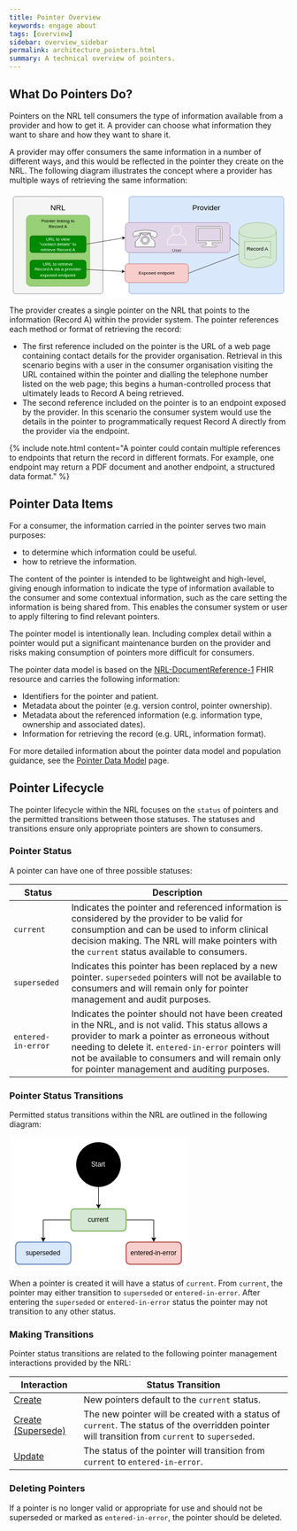 ```yaml
---
title: Pointer Overview
keywords: engage about
tags: [overview]
sidebar: overview_sidebar
permalink: architecture_pointers.html
summary: A technical overview of pointers.
---
```


## What Do Pointers Do?

Pointers on the NRL tell consumers the type of information available from a provider and how to get it. A provider can choose what information they want to share and how they want to share it.

A provider may offer consumers the same information in a number of different ways, and this would be reflected in the pointer they create on the NRL. The following diagram illustrates the concept where a provider has multiple ways of retrieving the same information:

<svg xmlns="http://www.w3.org/2000/svg" xmlns:xlink="http://www.w3.org/1999/xlink" version="1.1" width="745px" height="281px" viewBox="-0.5 -0.5 745 281" style="background-color: rgb(255, 255, 255);"><defs/><g><rect x="10" y="10" width="240" height="260" rx="7.2" ry="7.2" fill="#f5f5f5" stroke="#666666" pointer-events="all"/><rect x="45" y="60" width="170" height="190" rx="11.9" ry="11.9" fill="#97d077" stroke="#82b366" pointer-events="all"/><g transform="translate(-0.5 -0.5)"><switch><foreignObject style="overflow: visible; text-align: left;" pointer-events="none" width="100%" height="100%" requiredFeatures="http://www.w3.org/TR/SVG11/feature#Extensibility"><div xmlns="http://www.w3.org/1999/xhtml" style="display: flex; align-items: unsafe center; justify-content: unsafe center; width: 168px; height: 1px; padding-top: 155px; margin-left: 46px;"><div style="box-sizing: border-box; font-size: 0; text-align: center; "><div style="display: inline-block; font-size: 12px; font-family: Helvetica; color: #000000; line-height: 1.2; pointer-events: all; white-space: normal; word-wrap: normal; ">Pointer linking to<br />Record A <br /><br /><br /><br /><br /><br /><br /><br /><br /><br /><br /></div></div></div></foreignObject><text x="130" y="159" fill="#000000" font-family="Helvetica" font-size="12px" text-anchor="middle">Pointer linking to...</text></switch></g><rect x="320" y="10" width="414" height="260" rx="7.8" ry="7.8" fill="#dae8fc" stroke="#6c8ebf" pointer-events="all"/><rect x="100" y="30" width="60" height="20" fill="none" stroke="none" pointer-events="all"/><g transform="translate(-0.5 -0.5)"><switch><foreignObject style="overflow: visible; text-align: left;" pointer-events="none" width="100%" height="100%" requiredFeatures="http://www.w3.org/TR/SVG11/feature#Extensibility"><div xmlns="http://www.w3.org/1999/xhtml" style="display: flex; align-items: unsafe center; justify-content: unsafe center; width: 58px; height: 1px; padding-top: 40px; margin-left: 101px;"><div style="box-sizing: border-box; font-size: 0; text-align: center; "><div style="display: inline-block; font-size: 20px; font-family: Helvetica; color: #000000; line-height: 1.2; pointer-events: all; white-space: normal; word-wrap: normal; ">NRL</div></div></div></foreignObject><text x="130" y="46" fill="#000000" font-family="Helvetica" font-size="20px" text-anchor="middle">NRL</text></switch></g><rect x="457" y="30" width="140" height="20" fill="none" stroke="none" pointer-events="all"/><g transform="translate(-0.5 -0.5)"><switch><foreignObject style="overflow: visible; text-align: left;" pointer-events="none" width="100%" height="100%" requiredFeatures="http://www.w3.org/TR/SVG11/feature#Extensibility"><div xmlns="http://www.w3.org/1999/xhtml" style="display: flex; align-items: unsafe center; justify-content: unsafe center; width: 138px; height: 1px; padding-top: 40px; margin-left: 458px;"><div style="box-sizing: border-box; font-size: 0; text-align: center; "><div style="display: inline-block; font-size: 20px; font-family: Helvetica; color: #000000; line-height: 1.2; pointer-events: all; white-space: normal; word-wrap: normal; ">Provider</div></div></div></foreignObject><text x="527" y="46" fill="#000000" font-family="Helvetica" font-size="20px" text-anchor="middle">Provider</text></switch></g><path d="M 614 104 C 614 72 714 72 714 104 L 714 176 C 714 208 614 208 614 176 Z" fill="#d5e8d4" stroke="#82b366" stroke-miterlimit="10" pointer-events="all"/><path d="M 614 104 C 614 128 714 128 714 104" fill="none" stroke="#82b366" stroke-miterlimit="10" pointer-events="all"/><path d="M 629 130 L 699 130 L 699 175.25 Q 681.5 166.7 664 175.25 Q 646.5 183.8 629 175.25 L 629 134.75 Z" fill="#d5e8d4" stroke="#82b366" stroke-miterlimit="10" pointer-events="all"/><g transform="translate(-0.5 -0.5)"><switch><foreignObject style="overflow: visible; text-align: left;" pointer-events="none" width="100%" height="100%" requiredFeatures="http://www.w3.org/TR/SVG11/feature#Extensibility"><div xmlns="http://www.w3.org/1999/xhtml" style="display: flex; align-items: unsafe center; justify-content: unsafe center; width: 68px; height: 1px; padding-top: 150px; margin-left: 630px;"><div style="box-sizing: border-box; font-size: 0; text-align: center; "><div style="display: inline-block; font-size: 14px; font-family: Helvetica; color: #000000; line-height: 1.2; pointer-events: all; white-space: normal; word-wrap: normal; ">Record A</div></div></div></foreignObject><text x="664" y="154" fill="#000000" font-family="Helvetica" font-size="14px" text-anchor="middle">Record A</text></switch></g><rect x="309" y="190" width="170" height="50" rx="9" ry="9" fill="#f8cecc" stroke="#b85450" pointer-events="all"/><g transform="translate(-0.5 -0.5)"><switch><foreignObject style="overflow: visible; text-align: left;" pointer-events="none" width="100%" height="100%" requiredFeatures="http://www.w3.org/TR/SVG11/feature#Extensibility"><div xmlns="http://www.w3.org/1999/xhtml" style="display: flex; align-items: unsafe center; justify-content: unsafe center; width: 168px; height: 1px; padding-top: 215px; margin-left: 310px;"><div style="box-sizing: border-box; font-size: 0; text-align: center; "><div style="display: inline-block; font-size: 12px; font-family: Helvetica; color: #000000; line-height: 1.2; pointer-events: all; white-space: normal; word-wrap: normal; ">Exposed endpoint</div></div></div></foreignObject><text x="394" y="219" fill="#000000" font-family="Helvetica" font-size="12px" text-anchor="middle">Exposed endpoint</text></switch></g><path d="M 479 215 L 614 164" fill="none" stroke="#000000" stroke-miterlimit="10" pointer-events="stroke"/><rect x="310" y="80" width="280" height="80" rx="9.6" ry="9.6" fill="#e1d5e7" stroke="#9673a6" pointer-events="all"/><path d="M 332.26 117.09 C 330.42 114.66 330 111.48 331.16 108.67 C 332.16 106.39 334.06 104.59 336.44 103.65 C 345.12 101.56 354 100.34 362.93 100 C 372.01 100.35 381.02 101.62 389.82 103.77 C 393.85 105.53 396 109.82 394.91 113.95 C 394.18 117.32 391.48 119.98 387.99 120.74 L 376.9 113.51 C 376.6 111.63 376.89 109.7 377.75 107.98 C 372.83 107.44 367.88 107.17 362.93 107.16 C 357.96 107.16 353 107.44 348.06 107.98 C 348.92 109.68 349.24 111.58 348.97 113.45 Z M 336.7 130.54 C 344.28 125.23 349.63 117.47 351.78 108.67 L 355.5 108.36 L 355.5 112.13 L 370.37 112.13 L 370.37 108.42 L 374.16 108.67 C 376.28 117.39 381.55 125.1 389.04 130.42 L 389.1 145 L 336.7 145 Z M 351.45 127.15 C 351.79 133.06 356.8 137.71 362.93 137.84 C 369.07 137.71 374.08 133.06 374.42 127.15 C 374.49 120.95 369.37 115.85 362.93 115.71 C 356.5 115.85 351.38 120.95 351.45 127.15 Z M 355.56 127.15 C 355.47 125.2 356.21 123.3 357.59 121.88 C 358.98 120.46 360.91 119.64 362.93 119.61 C 364.97 119.62 366.91 120.44 368.32 121.86 C 369.72 123.28 370.46 125.19 370.37 127.15 C 370.13 130.95 366.88 133.91 362.93 133.94 C 359.01 133.88 355.8 130.92 355.56 127.15 Z" fill="#f5f5f5" stroke="#666666" stroke-width="1.26" stroke-miterlimit="10" pointer-events="all"/><rect x="421" y="87" width="53" height="53" fill="none" stroke="none" pointer-events="all"/><path d="M 441.11 112.86 C 442.98 113.82 445.09 114.37 447.34 114.37 C 449.58 114.37 451.69 113.83 453.56 112.87 C 455.69 113 458.19 114.04 460.52 115.55 C 463.07 117.2 465.41 119.39 466.93 121.31 C 470.3 125.9 471.78 130.08 471.67 137.93 L 423.08 137.93 C 423.19 128.52 424.74 124.96 429.06 119.68 C 431.06 117.48 436.01 113.66 441.11 112.86 Z M 447.34 89.07 C 453.78 89.07 458.97 94.27 458.97 100.71 C 458.97 105.05 456.61 108.83 453.09 110.83 C 453.04 110.83 452.99 110.82 452.94 110.82 L 452.94 110.91 C 451.28 111.82 449.37 112.34 447.34 112.34 C 440.9 112.34 435.7 107.14 435.7 100.71 C 435.7 94.27 440.9 89.07 447.34 89.07 Z M 447.34 87.04 C 439.8 87.04 433.67 93.17 433.67 100.71 C 433.67 104.98 435.65 108.8 438.73 111.31 C 433.76 112.71 429.56 116.1 427.54 118.34 C 427.53 118.35 427.52 118.37 427.51 118.38 C 422.86 124.05 421 128.41 421 138.94 C 421 139.21 421.11 139.47 421.3 139.66 C 421.49 139.85 421.75 139.96 422.01 139.96 L 472.7 139.96 C 473.25 139.96 473.7 139.52 473.72 138.98 C 474 130.13 472.27 125.14 468.55 120.09 C 468.54 120.08 468.54 120.07 468.53 120.06 C 466.85 117.93 464.38 115.64 461.63 113.85 C 459.85 112.7 457.95 111.74 456.04 111.23 C 459.07 108.72 461 104.94 461 100.71 C 461 93.17 454.87 87.04 447.34 87.04 Z" fill="#f5f5f5" stroke="none" pointer-events="all"/><g transform="translate(-0.5 -0.5)"><switch><foreignObject style="overflow: visible; text-align: left;" pointer-events="none" width="100%" height="100%" requiredFeatures="http://www.w3.org/TR/SVG11/feature#Extensibility"><div xmlns="http://www.w3.org/1999/xhtml" style="display: flex; align-items: unsafe flex-start; justify-content: unsafe center; width: 1px; height: 1px; padding-top: 147px; margin-left: 448px;"><div style="box-sizing: border-box; font-size: 0; text-align: center; "><div style="display: inline-block; font-size: 12px; font-family: Helvetica; color: #333333; line-height: 1.2; pointer-events: all; white-space: nowrap; ">User</div></div></div></foreignObject><text x="448" y="159" fill="#333333" font-family="Helvetica" font-size="12px" text-anchor="middle">User</text></switch></g><rect x="500" y="90" width="69" height="55" fill="none" stroke="none" pointer-events="all"/><path d="M 504.48 128.67 L 564.52 128.67 L 564.52 94.3 L 504.48 94.3 Z M 503.44 132.97 C 501.89 132.97 500 131.52 500 129.59 L 500 93.45 C 500 91.6 501.7 90 503.39 90 L 565.57 90 C 567.39 90 569 91.68 569 93.36 L 569 129.55 C 569 131.11 567.7 132.97 565.44 132.97 L 542.39 132.97 C 542.01 134.24 541.66 135.52 541.65 136.8 C 541.64 138.93 542.93 139.74 544.85 140.22 C 547.23 140.74 549.75 140.74 552.26 140.78 C 553.3 140.78 554.48 141.63 554.48 142.97 C 554.48 144.06 553.43 145 552.49 145 L 516.44 145 C 515.44 145 514.34 144.09 514.34 143.01 C 514.34 141.77 515.26 140.78 516.49 140.78 C 519.43 140.71 523.24 140.76 525.44 139.77 C 526.43 139.33 527.28 138.62 527.33 137.07 C 527.41 135.72 526.99 134.33 526.62 132.97 Z" fill="#f5f5f5" stroke="#666666" stroke-miterlimit="10" pointer-events="all"/><path d="M 590 120 L 614 140" fill="none" stroke="#000000" stroke-miterlimit="10" pointer-events="stroke"/><path d="M 205 137.5 L 303.72 121.05" fill="none" stroke="#000000" stroke-miterlimit="10" pointer-events="stroke"/><path d="M 308.9 120.18 L 302.57 124.79 L 303.72 121.05 L 301.42 117.88 Z" fill="#000000" stroke="#000000" stroke-miterlimit="10" pointer-events="all"/><path d="M 205 205 L 302.64 210.17" fill="none" stroke="#000000" stroke-miterlimit="10" pointer-events="stroke"/><path d="M 307.88 210.44 L 300.71 213.57 L 302.64 210.17 L 301.08 206.58 Z" fill="#000000" stroke="#000000" stroke-miterlimit="10" pointer-events="all"/><rect x="55" y="115" width="150" height="45" rx="6.75" ry="6.75" fill="#008a00" stroke="#005700" pointer-events="all"/><g transform="translate(-0.5 -0.5)"><switch><foreignObject style="overflow: visible; text-align: left;" pointer-events="none" width="100%" height="100%" requiredFeatures="http://www.w3.org/TR/SVG11/feature#Extensibility"><div xmlns="http://www.w3.org/1999/xhtml" style="display: flex; align-items: unsafe center; justify-content: unsafe center; width: 148px; height: 1px; padding-top: 138px; margin-left: 56px;"><div style="box-sizing: border-box; font-size: 0; text-align: center; "><div style="display: inline-block; font-size: 12px; font-family: Helvetica; color: #ffffff; line-height: 1.2; pointer-events: all; white-space: normal; word-wrap: normal; ">URL to view<br />"contact details" to<br />retrieve Record A</div></div></div></foreignObject><text x="130" y="141" fill="#ffffff" font-family="Helvetica" font-size="12px" text-anchor="middle">URL to view...</text></switch></g><rect x="55" y="180" width="150" height="50" rx="7.5" ry="7.5" fill="#008a00" stroke="#005700" pointer-events="all"/><g transform="translate(-0.5 -0.5)"><switch><foreignObject style="overflow: visible; text-align: left;" pointer-events="none" width="100%" height="100%" requiredFeatures="http://www.w3.org/TR/SVG11/feature#Extensibility"><div xmlns="http://www.w3.org/1999/xhtml" style="display: flex; align-items: unsafe center; justify-content: unsafe center; width: 148px; height: 1px; padding-top: 205px; margin-left: 56px;"><div style="box-sizing: border-box; font-size: 0; text-align: center; "><div style="display: inline-block; font-size: 12px; font-family: Helvetica; color: #ffffff; line-height: 1.2; pointer-events: all; white-space: normal; word-wrap: normal; ">URL to retrieve <br />Record A via a provider exposed endpoint</div></div></div></foreignObject><text x="130" y="209" fill="#ffffff" font-family="Helvetica" font-size="12px" text-anchor="middle">URL to retrieve...</text></switch></g></g><switch><g requiredFeatures="http://www.w3.org/TR/SVG11/feature#Extensibility"/><a transform="translate(0,-5)" xlink:href="https://desk.draw.io/support/solutions/articles/16000042487" target="_blank"><text text-anchor="middle" font-size="10px" x="50%" y="100%">Viewer does not support full SVG 1.1</text></a></switch></svg>

The provider creates a single pointer on the NRL that points to the information (Record A) within the provider system. The pointer references each method or format of retrieving the record:
- The first reference included on the pointer is the URL of a web page containing contact details for the provider organisation. Retrieval in this scenario begins with a user in the consumer organisation visiting the URL contained within the pointer and dialling the telephone number listed on the web page; this begins a human-controlled process that ultimately leads to Record A being retrieved.
- The second reference included on the pointer is to an endpoint exposed by the provider. In this scenario the consumer system would use the details in the pointer to programmatically request Record A directly from the provider via the endpoint.

{% include note.html content="A pointer could contain multiple references to endpoints that return the record in different formats. For example, one endpoint may return a PDF document and another endpoint, a structured data format." %}

## Pointer Data Items

For a consumer, the information carried in the pointer serves two main purposes:
- to determine which information could be useful.
- how to retrieve the information.

The content of the pointer is intended to be lightweight and high-level, giving enough information to indicate the type of information available to the consumer and some contextual information, such as the care setting the information is being shared from. This enables the consumer system or user to apply filtering to find relevant pointers.

The pointer model is intentionally lean. Including complex detail within a pointer would put a significant maintenance burden on the provider and risks making consumption of pointers more difficult for consumers.

The pointer data model is based on the [NRL-DocumentReference-1](https://fhir.nhs.uk/STU3/StructureDefinition/NRL-DocumentReference-1) FHIR resource and carries the following information:
- Identifiers for the pointer and patient.
- Metadata about the pointer (e.g. version control, pointer ownership).
- Metadata about the referenced information (e.g. information type, ownership and associated dates).
- Information for retrieving the record (e.g. URL, information format).

For more detailed information about the pointer data model and population guidance, see the [Pointer Data Model](pointer_data_model_overview.html) page.

## Pointer Lifecycle

The pointer lifecycle within the NRL focuses on the `status` of pointers and the permitted transitions between those statuses. The statuses and transitions ensure only appropriate pointers are shown to consumers.

### Pointer Status

A pointer can have one of three possible statuses:

|Status|Description|
|------|-----------|
| `current` | Indicates the pointer and referenced information is considered by the provider to be valid for consumption and can be used to inform clinical decision making. The NRL will make pointers with the `current` status available to consumers. |
| `superseded` | Indicates this pointer has been replaced by a new pointer. `superseded` pointers will not be available to consumers and will remain only for pointer management and audit purposes. |
| `entered-in-error` | Indicates the pointer should not have been created in the NRL, and is not valid. This status allows a provider to mark a pointer as erroneous without needing to delete it. `entered-in-error` pointers will not be available to consumers and will remain only for pointer management and auditing purposes. |

### Pointer Status Transitions

Permitted status transitions within the NRL are outlined in the following diagram:

<svg xmlns="http://www.w3.org/2000/svg" xmlns:xlink="http://www.w3.org/1999/xlink" version="1.1" width="322px" height="242px" viewBox="-0.5 -0.5 322 242" style="background-color: rgb(255, 255, 255);"><defs/><g><path d="M 161 90 L 161 123.63" fill="none" stroke="#000000" stroke-miterlimit="10" pointer-events="stroke"/><path d="M 161 128.88 L 157.5 121.88 L 161 123.63 L 164.5 121.88 Z" fill="#000000" stroke="#000000" stroke-miterlimit="10" pointer-events="all"/><ellipse cx="161" cy="50" rx="40" ry="40" fill="#000000" stroke="#000000" pointer-events="all"/><g transform="translate(-0.5 -0.5)"><switch><foreignObject style="overflow: visible; text-align: left;" pointer-events="none" width="100%" height="100%" requiredFeatures="http://www.w3.org/TR/SVG11/feature#Extensibility"><div xmlns="http://www.w3.org/1999/xhtml" style="display: flex; align-items: unsafe center; justify-content: unsafe center; width: 78px; height: 1px; padding-top: 50px; margin-left: 122px;"><div style="box-sizing: border-box; font-size: 0; text-align: center; "><div style="display: inline-block; font-size: 12px; font-family: Helvetica; color: #000000; line-height: 1.2; pointer-events: all; white-space: normal; word-wrap: normal; "><font color="#ffffff" style="background-color: rgb(0 , 0 , 0)">Start</font></div></div></div></foreignObject><text x="161" y="54" fill="#000000" font-family="Helvetica" font-size="12px" text-anchor="middle">Start</text></switch></g><path d="M 111 150 L 61 150 L 61 183.63" fill="none" stroke="#000000" stroke-miterlimit="10" pointer-events="stroke"/><path d="M 61 188.88 L 57.5 181.88 L 61 183.63 L 64.5 181.88 Z" fill="#000000" stroke="#000000" stroke-miterlimit="10" pointer-events="all"/><path d="M 211 150 L 261 150 L 261 183.63" fill="none" stroke="#000000" stroke-miterlimit="10" pointer-events="stroke"/><path d="M 261 188.88 L 257.5 181.88 L 261 183.63 L 264.5 181.88 Z" fill="#000000" stroke="#000000" stroke-miterlimit="10" pointer-events="all"/><rect x="111" y="130" width="100" height="40" rx="7" ry="7" fill="#d5e8d4" stroke="#82b366" stroke-width="2" pointer-events="all"/><g transform="translate(-0.5 -0.5)"><switch><foreignObject style="overflow: visible; text-align: left;" pointer-events="none" width="100%" height="100%" requiredFeatures="http://www.w3.org/TR/SVG11/feature#Extensibility"><div xmlns="http://www.w3.org/1999/xhtml" style="display: flex; align-items: unsafe center; justify-content: unsafe center; width: 98px; height: 1px; padding-top: 150px; margin-left: 112px;"><div style="box-sizing: border-box; font-size: 0; text-align: center; "><div style="display: inline-block; font-size: 12px; font-family: Helvetica; color: #000000; line-height: 1.2; pointer-events: all; white-space: normal; word-wrap: normal; ">current</div></div></div></foreignObject><text x="161" y="154" fill="#000000" font-family="Helvetica" font-size="12px" text-anchor="middle">current</text></switch></g><rect x="11" y="190" width="100" height="40" rx="7" ry="7" fill="#dae8fc" stroke="#6c8ebf" stroke-width="2" pointer-events="all"/><g transform="translate(-0.5 -0.5)"><switch><foreignObject style="overflow: visible; text-align: left;" pointer-events="none" width="100%" height="100%" requiredFeatures="http://www.w3.org/TR/SVG11/feature#Extensibility"><div xmlns="http://www.w3.org/1999/xhtml" style="display: flex; align-items: unsafe center; justify-content: unsafe center; width: 98px; height: 1px; padding-top: 210px; margin-left: 12px;"><div style="box-sizing: border-box; font-size: 0; text-align: center; "><div style="display: inline-block; font-size: 12px; font-family: Helvetica; color: #000000; line-height: 1.2; pointer-events: all; white-space: normal; word-wrap: normal; ">superseded</div></div></div></foreignObject><text x="61" y="214" fill="#000000" font-family="Helvetica" font-size="12px" text-anchor="middle">superseded</text></switch></g><rect x="211" y="190" width="100" height="40" rx="7" ry="7" fill="#f8cecc" stroke="#b85450" stroke-width="2" pointer-events="all"/><g transform="translate(-0.5 -0.5)"><switch><foreignObject style="overflow: visible; text-align: left;" pointer-events="none" width="100%" height="100%" requiredFeatures="http://www.w3.org/TR/SVG11/feature#Extensibility"><div xmlns="http://www.w3.org/1999/xhtml" style="display: flex; align-items: unsafe center; justify-content: unsafe center; width: 98px; height: 1px; padding-top: 210px; margin-left: 212px;"><div style="box-sizing: border-box; font-size: 0; text-align: center; "><div style="display: inline-block; font-size: 12px; font-family: Helvetica; color: #000000; line-height: 1.2; pointer-events: all; white-space: normal; word-wrap: normal; ">entered-in-error</div></div></div></foreignObject><text x="261" y="214" fill="#000000" font-family="Helvetica" font-size="12px" text-anchor="middle">entered-in-error</text></switch></g></g><switch><g requiredFeatures="http://www.w3.org/TR/SVG11/feature#Extensibility"/><a transform="translate(0,-5)" xlink:href="https://desk.draw.io/support/solutions/articles/16000042487" target="_blank"><text text-anchor="middle" font-size="10px" x="50%" y="100%">Viewer does not support full SVG 1.1</text></a></switch></svg>

When a pointer is created it will have a status of `current`. From `current`, the pointer may either transition to `superseded` or `entered-in-error`. After entering the `superseded` or `entered-in-error` status the pointer may not transition to any other status.

### Making Transitions

Pointer status transitions are related to the following pointer management interactions provided by the NRL:

|Interaction|Status Transition|
|-----------|-----------------|
| [Create](api_interaction_create.html) | New pointers default to the `current` status. |
| [Create (Supersede)](api_interaction_supersede.html) | The new pointer will be created with a status of `current`. The status of the overridden pointer will transition from `current` to `superseded`. |
| [Update](api_interaction_update.html) | The status of the pointer will transition from `current` to `entered-in-error`. |

### Deleting Pointers

If a pointer is no longer valid or appropriate for use and should not be superseded or marked as `entered-in-error`, the pointer should be deleted.
